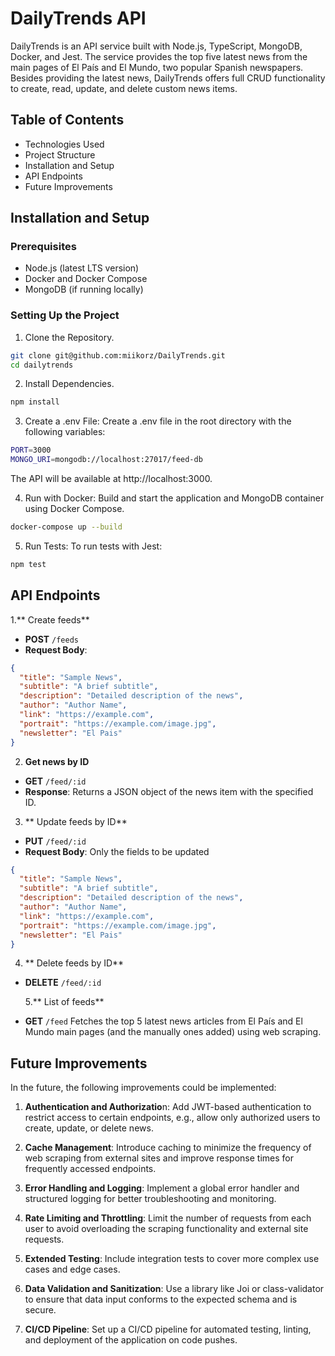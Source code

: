# DailyTrends API

DailyTrends is an API service built with Node.js, TypeScript, MongoDB, Docker, and Jest. The service provides the top five latest news from the main pages of El País and El Mundo, two popular Spanish newspapers. Besides providing the latest news, DailyTrends offers full CRUD functionality to create, read, update, and delete custom news items.

## Table of Contents

- Technologies Used
- Project Structure
- Installation and Setup
- API Endpoints
- Future Improvements

## Installation and Setup

### Prerequisites

- Node.js (latest LTS version)
- Docker and Docker Compose
- MongoDB (if running locally)

### Setting Up the Project

1. Clone the Repository.

```bash
git clone git@github.com:miikorz/DailyTrends.git
cd dailytrends
```

2. Install Dependencies.

```bash
npm install
```

3. Create a .env File: Create a .env file in the root directory with the following variables:

```bash
PORT=3000
MONGO_URI=mongodb://localhost:27017/feed-db
```

The API will be available at http://localhost:3000.

4. Run with Docker: Build and start the application and MongoDB container using Docker Compose.

```bash
docker-compose up --build
```

5. Run Tests: To run tests with Jest:

```bash
npm test
```

## API Endpoints

1.** Create feeds**

- **POST** `/feeds`
- **Request Body**:

```json
{
  "title": "Sample News",
  "subtitle": "A brief subtitle",
  "description": "Detailed description of the news",
  "author": "Author Name",
  "link": "https://example.com",
  "portrait": "https://example.com/image.jpg",
  "newsletter": "El Pais"
}
```

2. **Get news by ID**

- **GET** `/feed/:id`
- **Response**: Returns a JSON object of the news item with the specified ID.

3. ** Update feeds by ID**

- **PUT** `/feed/:id`
- **Request Body**: Only the fields to be updated

```json
{
  "title": "Sample News",
  "subtitle": "A brief subtitle",
  "description": "Detailed description of the news",
  "author": "Author Name",
  "link": "https://example.com",
  "portrait": "https://example.com/image.jpg",
  "newsletter": "El Pais"
}
```

4. ** Delete feeds by ID**

- **DELETE** `/feed/:id`

  5.** List of feeds**

- **GET** `/feed`
  Fetches the top 5 latest news articles from El País and El Mundo main pages (and the manually ones added) using web scraping.

## Future Improvements

In the future, the following improvements could be implemented:

1.  **Authentication and Authorizatio**n:
    Add JWT-based authentication to restrict access to certain endpoints, e.g., allow only authorized users to create, update, or delete news.

2.  **Cache Management**:
    Introduce caching to minimize the frequency of web scraping from external sites and improve response times for frequently accessed endpoints.

3.  **Error Handling and Logging**:
    Implement a global error handler and structured logging for better troubleshooting and monitoring.

4.  **Rate Limiting and Throttling**:
    Limit the number of requests from each user to avoid overloading the scraping functionality and external site requests.

5.  **Extended Testing**:
    Include integration tests to cover more complex use cases and edge cases.

6.  **Data Validation and Sanitization**:
    Use a library like Joi or class-validator to ensure that data input conforms to the expected schema and is secure.

7.  **CI/CD Pipeline**:
    Set up a CI/CD pipeline for automated testing, linting, and deployment of the application on code pushes.
